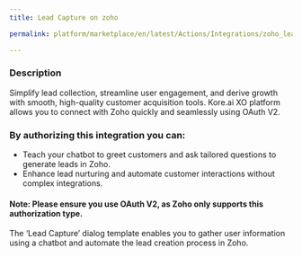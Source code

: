 ```yaml
---
title: Lead Capture on zoho

permalink: platform/marketplace/en/latest/Actions/Integrations/zoho_leadCapture

---
```


### Description

Simplify lead collection, streamline user engagement, and derive growth with smooth, high-quality customer acquisition tools. Kore.ai XO platform allows you to connect with Zoho quickly and seamlessly using OAuth V2. 

### By authorizing this integration you can:
- Teach your chatbot to greet customers and ask tailored questions to generate leads in Zoho. 
- Enhance lead nurturing and automate customer interactions without complex integrations. 

#### Note: Please ensure you use OAuth V2, as Zoho only supports this authorization type.

The ‘Lead Capture’ dialog template enables you to gather user information using a chatbot and automate the lead creation process in Zoho.
